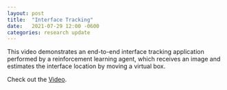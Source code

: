 ```yaml
---
layout: post
title:  "Interface Tracking"
date:   2021-07-29 12:00 -0600
categories: research update
---
```

This video demonstrates an end-to-end interface tracking application performed by a reinforcement learning agent, which receives an image and estimates the interface location by moving a virtual box.

Check out the [Video][video].

[video]: https://www.youtube.com/watch?v=7dd8ogDttzA
